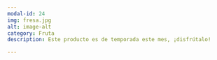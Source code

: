 ```yaml
---
modal-id: 24
img: fresa.jpg
alt: image-alt
category: Fruta
description: Este producto es de temporada este mes, ¡disfrútalo!

---
```

